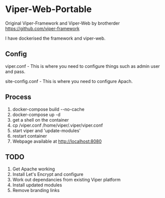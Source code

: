 # Viper-Web-Portable

Original Viper-Framework and Viper-Web by brotherder
<https://github.com/viper-framework>

I have dockerised the framework and viper-web.

## Config

viper.conf - This is where you need to configure things such as admin user and pass.

site-config.conf - This is where you need to configure Apach.

## Process

1. docker-compose build --no-cache
2. docker-compose up -d
3. get a shell on the container
4. cp /viper.conf /home/viper/.viper/viper.conf
5. start viper and 'update-modules'
6. restart container
7. Webpage available at <http://localhost:8080>

## TODO

1. Get Apache working
2. Install Let's Encrypt and configure
3. Work out dependancies from existing Viper platform
4. Install updated modules
5. Remove branding links